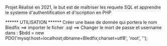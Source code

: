 Projet Réalisé en 2021, le but est de maîtriser les requete SQL et apprendre le systeme d'authentification et d'iscription en PHP

****** UTILISATION ****** 
Créer une base de donnée qui portera le nom Bledfix
  ==> importer le ficher .sql
    ==> Changer le mort de passe et username dans : $bdd = new PDO('mysql:host=localhost;dbname=Bledfix;charset=utf8', 'root', '');
